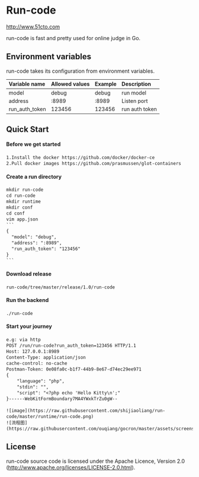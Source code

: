 # Run-code

http://www.51cto.com

run-code is fast and pretty used for online judge in Go.

## Environment variables
run-code takes its configuration from environment variables.

| Variable name            | Allowed values                     | Example                  | Description              |
|:-------------------------|:-----------------------------------|:-------------------------|:-------------------------|
| model                    | debug                              | debug                    | run model                |
| address                  | :8989                              | :8989                    | Listen port              |
| run_auth_token           | 123456                             | 123456                   | run auth token           |


## Quick Start

#### Before we get started
    1.Install the docker https://github.com/docker/docker-ce
    2.Pull docker images https://github.com/prasmussen/glot-containers

#### Create a run directory
    mkdir run-code
    cd run-code
    mkdir runtime
    mkdir conf
    cd conf
    vim app.json
    ```
    {
      "model": "debug",
      "address": ":8989",
      "run_auth_token": "123456"
    }
    ```

#### Download release
    run-code/tree/master/release/1.0/run-code

#### Run the backend
    ./run-code

#### Start your journey
    e.g: via http
    POST /run/run-code?run_auth_token=123456 HTTP/1.1
    Host: 127.0.0.1:8989
    Content-Type: application/json
    cache-control: no-cache
    Postman-Token: 0e08fa0c-b1f7-44b9-8e67-d74ec29ee971
    {
        "language": "php",
        "stdin": "",
        "script": "<?php echo 'Hello Kitty\n';"
    }------WebKitFormBoundary7MA4YWxkTrZu0gW--

    ![image](https://raw.githubusercontent.com/shijiaoliang/run-code/master/runtime/run-code.png)
    ![流程图](https://raw.githubusercontent.com/ouqiang/gocron/master/assets/screenshot/scheduler.png)

## License

run-code source code is licensed under the Apache Licence, Version 2.0
(http://www.apache.org/licenses/LICENSE-2.0.html).
